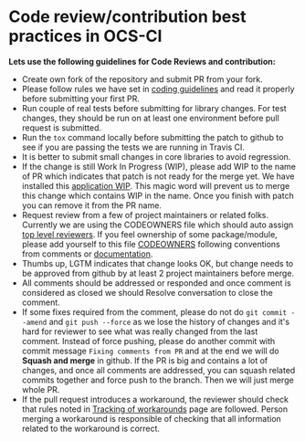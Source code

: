 # Code review/contribution best practices in OCS-CI

**Lets use the following guidelines for Code Reviews and contribution:**

* Create own fork of the repository and submit PR from your fork.
* Please follow rules we have set in [coding guidelines](./coding_guidelines.md)
    and read it properly before submitting your first PR.
* Run couple of real tests before submitting for library changes.
    For test changes, they should be run on at least one environment before
    pull request is submitted.
* Run the `tox` command locally before submitting the patch to github to see if
    you are passing the tests we are running in Travis CI.
* It is better to submit small changes in core libraries to avoid regression.
* If the change is still Work In Progress (WIP), please add WIP to the name of
    PR which indicates that patch is not ready for the  merge yet. We have
    installed this [application WIP](https://github.com/marketplace/wip). This
    magic word will prevent us to merge this change which contains WIP in the
    name. Once you finish with patch you can remove it from the PR name.
* Request review from a few of project maintainers or related folks.
    Currently we are using the CODEOWNERS file which should auto assign
    [top level reviewers](https://github.com/orgs/red-hat-storage/teams/top-level-reviewers/members).
     If you feel ownership of some package/module, please add yourself to this
    file [CODEOWNERS](../.github/CODEOWNERS) following conventions from
    comments or [documentation](https://help.github.com/en/articles/about-code-owners).
* Thumbs up, LGTM indicates that change looks OK, but change needs to be
    approved  from github by at least 2 project maintainers before merge.
* All comments should be addressed or responded and once comment is considered
    as closed we should Resolve conversation to close the comment.
* If some fixes required from the comment, please do not do
    `git commit --amend` and `git push --force` as we lose the history of
    changes and it's hard for reviewer to see what was really changed from the
    last comment. Instead of force pushing, please do another commit with
    commit message `Fixing comments from PR` and at the end we will do
    **Squash and merge** in github. If the PR is big and contains a lot of
    changes, and once all comments are addressed, you can squash related
    commits together and force push to the branch. Then we will just merge
    whole PR.
* If the pull request introduces a workaround, the reviewer should check that
  rules noted in [Tracking of workarounds](./workarounds.md) page are
  followed. Person merging a workaround is responsible of checking that all
  information related to the workaround is correct.
